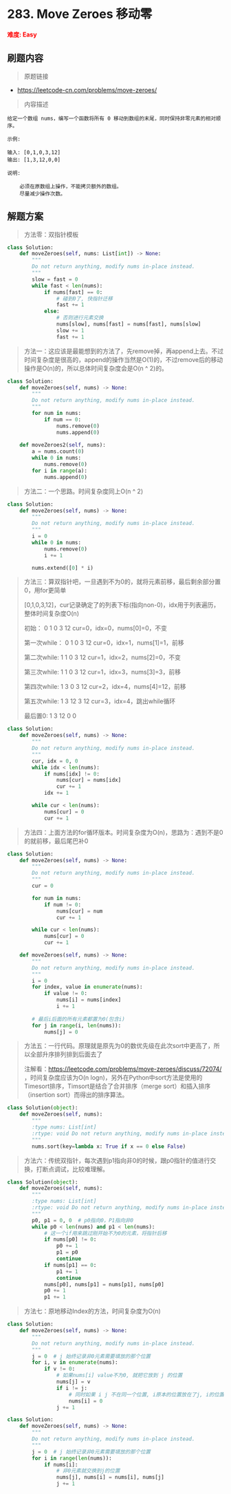 # 283. Move Zeroes 移动零

**<font color=red>难度: Easy</font>**

## 刷题内容

> 原题链接

* https://leetcode-cn.com/problems/move-zeroes/

> 内容描述

```
给定一个数组 nums，编写一个函数将所有 0 移动到数组的末尾，同时保持非零元素的相对顺序。

示例:

输入: [0,1,0,3,12]
输出: [1,3,12,0,0]

说明:

    必须在原数组上操作，不能拷贝额外的数组。
    尽量减少操作次数。
```

## 解题方案

> 方法零：双指针模板

```Python
class Solution:
    def moveZeroes(self, nums: List[int]) -> None:
        """
        Do not return anything, modify nums in-place instead.
        """
        slow = fast = 0
        while fast < len(nums):
            if nums[fast] == 0:
                # 碰到0了, 快指针迁移
                fast += 1
            else:
                # 否则进行元素交换
                nums[slow], nums[fast] = nums[fast], nums[slow]
                slow += 1
                fast += 1
```



> 方法一：这应该是最能想到的方法了，先remove掉，再append上去。不过时间复杂度是很高的，append的操作当然是O(1)的，不过remove后的移动操作是O(n)的，所以总体时间复杂度会是O(n ^ 2)的。

```python
class Solution:
    def moveZeroes(self, nums) -> None:
        """
        Do not return anything, modify nums in-place instead.
        """
        for num in nums:
            if num == 0:
                nums.remove(0)
                nums.append(0)
                
    def moveZeroes2(self, nums):
        a = nums.count(0)
        while 0 in nums:
            nums.remove(0)
        for i in range(a):
            nums.append(0)
```



> 方法二：一个思路。时间复杂度同上O(n ^ 2)
>

```python
class Solution:
    def moveZeroes(self, nums) -> None:
        """
        Do not return anything, modify nums in-place instead.
        """
        i = 0
        while 0 in nums:
            nums.remove(0)
            i += 1

        nums.extend([0] * i)
```



> 方法三：算双指针吧，一旦遇到不为0的，就将元素前移，最后剩余部分置0，用for更简单
>
> [0,1,0,3,12]，cur记录确定了的列表下标(指向non-0)，idx用于列表遍历，整体时间复杂度O(n)
>
> 初始：		0	1	0	3	12	cur=0，idx=0，nums[0]=0，不变
>
> 第一次while：   0	1	0	3	12	cur=0，idx=1，nums[1]=1，前移
>
> 第二次while:      1	1	0	3	12	cur=1，idx=2，nums[2]=0，不变
>
> 第三次while:      1	1	0	3	12	cur=1，idx=3，nums[3]=3，前移
>
> 第四次while:      1	3	0	3	12	cur=2，idx=4，nums[4]=12，前移
>
> 第五次while:      1	3	12      3        12	cur=3，idx=4，跳出while循环
>
> 最后置0:             1	3	12      0	 0

```python
class Solution:
    def moveZeroes(self, nums) -> None:
        """
        Do not return anything, modify nums in-place instead.
        """
        cur, idx = 0, 0
        while idx < len(nums):
            if nums[idx] != 0:
                nums[cur] = nums[idx]
                cur += 1
            idx += 1

        while cur < len(nums):
            nums[cur] = 0
            cur += 1
```



> 方法四：上面方法的for循环版本。时间复杂度为O(n)，思路为：遇到不是0的就前移，最后尾巴补0

```python
class Solution:
    def moveZeroes(self, nums) -> None:
        """
        Do not return anything, modify nums in-place instead.
        """
        cur = 0

        for num in nums:
            if num != 0:
                nums[cur] = num
                cur += 1

        while cur < len(nums):
            nums[cur] = 0
            cur += 1

    def moveZeroes(self, nums) -> None:
        """
        Do not return anything, modify nums in-place instead.
        """
        i = 0
        for index, value in enumerate(nums):
            if value != 0:
                nums[i] = nums[index]
                i += 1
        
        # 最后i后面的所有元素都置为0(包含i)
        for j in range(i, len(nums)):
            nums[j] = 0
```



> 方法五：一行代码。原理就是原先为0的数优先级在此次sort中更高了，所以全部升序排列排到后面去了
>
> 注解看：https://leetcode.com/problems/move-zeroes/discuss/72074/ ，时间复杂度应该为O(n logn)，另外在Python中sort方法是使用的 Timesort排序，Timsort是结合了合并排序（merge sort）和插入排序（insertion sort）而得出的排序算法。

```python
class Solution(object):
    def moveZeroes(self, nums):
        """
        :type nums: List[int]
        :rtype: void Do not return anything, modify nums in-place instead.
        """
        nums.sort(key=lambda x: True if x == 0 else False)
```



> 方法六：传统双指针，每次遇到p1指向非0的时候，跟p0指针的值进行交换，打断点调试，比较难理解。

```python
class Solution(object):
    def moveZeroes(self, nums):
        """
        :type nums: List[int]
        :rtype: void Do not return anything, modify nums in-place instead.
        """
        p0, p1 = 0, 0  # p0指向0，P1指向非0
        while p0 < len(nums) and p1 < len(nums):
            # 这一个if用来跳过刚开始不为0的元素，将指针后移
            if nums[p0] != 0:
                p0 += 1
                p1 = p0
                continue
            if nums[p1] == 0:
                p1 += 1
                continue
            nums[p0], nums[p1] = nums[p1], nums[p0]
            p0 += 1
            p1 += 1         
```



> 方法七：原地移动Index的方法，时间复杂度为O(n)

```python
class Solution:
    def moveZeroes(self, nums) -> None:
        """
        Do not return anything, modify nums in-place instead.
        """
        j = 0  # j 始终记录非0元素需要填放的那个位置
        for i, v in enumerate(nums):
            if v != 0:
                # 如果nums[i] value不为0, 就把它放到 j 的位置
                nums[j] = v
                if i != j:
                    # 同时如果 i j 不在同一个位置, i原本的位置放在了j, i的位置复制为0
                    nums[i] = 0
                j += 1

class Solution:
    def moveZeroes(self, nums) -> None:
        """
        Do not return anything, modify nums in-place instead.
        """
        j = 0  # j 始终记录非0元素需要填放的那个位置
        for i in range(len(nums)):
            if nums[i]:
                # 非0元素就交换到j的位置
                nums[j], nums[i] = nums[i], nums[j]
                j += 1
```

